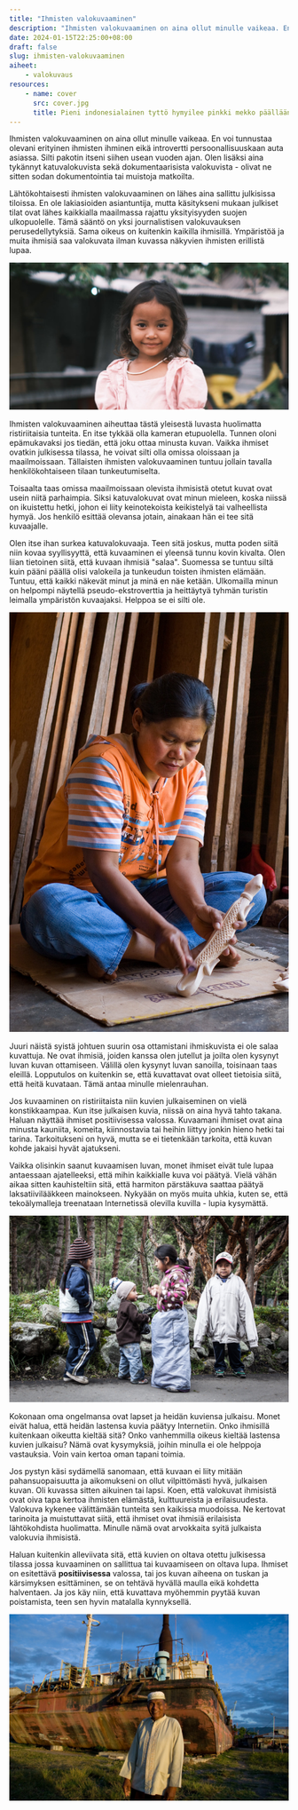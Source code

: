 ```yaml
---
title: "Ihmisten valokuvaaminen"
description: "Ihmisten valokuvaaminen on aina ollut minulle vaikeaa. En voi tunnustaa olevani erityinen ihmisten ihminen eikä introvertti persoonallisuuskaan auta asiassa."
date: 2024-01-15T22:25:00+08:00
draft: false
slug: ihmisten-valokuvaaminen
aiheet:
    - valokuvaus
resources:
    - name: cover
      src: cover.jpg
      title: Pieni indonesialainen tyttö hymyilee pinkki mekko päällään
---
```


Ihmisten valokuvaaminen on aina ollut minulle vaikeaa. En voi tunnustaa olevani erityinen ihmisten ihminen eikä introvertti persoonallisuuskaan auta asiassa. Silti pakotin itseni siihen usean vuoden ajan. Olen lisäksi aina tykännyt katuvalokuvista sekä dokumentaarisista valokuvista - olivat ne sitten sodan dokumentointia tai muistoja matkoilta.

<!--more-->

Lähtökohtaisesti ihmisten valokuvaaminen on lähes aina sallittu julkisissa tiloissa. En ole lakiasioiden asiantuntija, mutta käsitykseni mukaan julkiset tilat ovat lähes kaikkialla maailmassa rajattu yksityisyyden suojen ulkopuolelle. Tämä sääntö on yksi journalistisen valokuvauksen perusedellytyksiä. Sama oikeus on kuitenkin kaikilla ihmisillä. Ympäristöä ja muita ihmisiä saa valokuvata ilman kuvassa näkyvien ihmisten erillistä lupaa.

![Pieni indonesialainen tyttö hymyilee pinkki mekko päällään](cover.jpg "Tyttö tervehti minua iloisesti kättä heiluttaen. Pysähdyin hänen viereen, osoitin kameraa ja sanoin kysyvästi 'Foto?'. Tyttö vastasi isolla nyökkäyksellä ja pisti parhaimman poseerauksen käyttöön.")

Ihmisten valokuvaaminen aiheuttaa tästä yleisestä luvasta huolimatta ristiriitaisia tunteita. En itse tykkää olla kameran etupuolella. Tunnen oloni epämukavaksi jos tiedän, että joku ottaa minusta kuvan. Vaikka ihmiset ovatkin julkisessa tilassa, he voivat silti olla omissa oloissaan ja maailmoissaan. Tällaisten ihmisten valokuvaaminen tuntuu jollain tavalla henkilökohtaiseen tilaan tunkeutumiselta.

Toisaalta taas omissa maailmoissaan olevista ihmisistä otetut kuvat ovat usein niitä parhaimpia. Siksi katuvalokuvat ovat minun mieleen, koska niissä on ikuistettu hetki, johon ei liity keinotekoista keikistelyä tai valheellista hymyä. Jos henkilö esittää olevansa jotain, ainakaan hän ei tee sitä kuvaajalle.

Olen itse ihan surkea katuvalokuvaaja. Teen sitä joskus, mutta poden siitä niin kovaa syyllisyyttä, että kuvaaminen ei yleensä tunnu kovin kivalta. Olen liian tietoinen siitä, että kuvaan ihmisiä "salaa". Suomessa se tuntuu siltä kuin pääni päällä olisi valokeila ja tunkeudun toisten ihmisten elämään. Tuntuu, että kaikki näkevät minut ja minä en näe ketään. Ulkomailla minun on helpompi näytellä pseudo-ekstroverttia ja heittäytyä tyhmän turistin leimalla ympäristön kuvaajaksi. Helppoa se ei silti ole.

![Indonesialainen nainen vuolee puusta tehtyä koristetta vajan lattialla](nainen.jpg "Ostin naiselta puisen koristeen, jonka hän oli käsin tehnyt. Kysyin maksettuani, että saanko ottaa hänestä kuvan. Hän suostui, mutta halusi, että hänet kuvataan työnsä äärellä.")

Juuri näistä syistä johtuen suurin osa ottamistani ihmiskuvista ei ole salaa kuvattuja. Ne ovat ihmisiä, joiden kanssa olen jutellut ja joilta olen kysynyt luvan kuvan ottamiseen. Välillä olen kysynyt luvan sanoilla, toisinaan taas eleillä. Lopputulos on kuitenkin se, että kuvattavat ovat olleet tietoisia siitä, että heitä kuvataan. Tämä antaa minulle mielenrauhan.

Jos kuvaaminen on ristiriitaista niin kuvien julkaiseminen on vielä konstikkaampaa. Kun itse julkaisen kuvia, niissä on aina hyvä tahto takana. Haluan näyttää ihmiset positiivisessa valossa. Kuvaamani ihmiset ovat aina minusta kauniita, komeita, kiinnostavia tai heihin liittyy jonkin hieno hetki tai tarina. Tarkoitukseni on hyvä, mutta se ei tietenkään tarkoita, että kuvan kohde jakaisi hyvät ajatukseni.

Vaikka olisinkin saanut kuvaamisen luvan, monet ihmiset eivät tule lupaa antaessaan ajatelleeksi, että mihin kaikkialle kuva voi päätyä. Vielä vähän aikaa sitten kauhisteltiin sitä, että harmiton pärstäkuva saattaa päätyä laksatiivilääkkeen mainokseen. Nykyään on myös muita uhkia, kuten se, että tekoälymalleja treenataan Internetissä olevilla kuvilla - lupia kysymättä.

![Neljä ecuadorilaista lasta leikkimässä tien varressa. Parin lapsen päällä on liian suuret vaatteet](lapset.jpg "Ecuadorissa köyhällä vuoristalueella neljä lasta leikki tien varressa. Lasten iloinen puuhastelu ja liian suuret vaatteet kiinnittivät huomioni. Tervehdin heitä espanjaksi ja hetken aikaa lapset illistelivät kameralle, mutta päädyin lopulta tykkäämään eniten hetkestä, kun he palasivat omiin leikkeihinsä.")

Kokonaan oma ongelmansa ovat lapset ja heidän kuviensa julkaisu. Monet eivät halua, että heidän lastensa kuvia päätyy Internetiin. Onko ihmisillä kuitenkaan oikeutta kieltää sitä? Onko vanhemmilla oikeus kieltää lastensa kuvien julkaisu? Nämä ovat kysymyksiä, joihin minulla ei ole helppoja vastauksia. Voin vain kertoa oman tapani toimia.

Jos pystyn käsi sydämellä sanomaan, että kuvaan ei liity mitään pahansuopaisuutta ja aikomukseni on ollut vilpittömästi hyvä, julkaisen kuvan. Oli kuvassa sitten aikuinen tai lapsi. Koen, että valokuvat ihmisistä ovat oiva tapa kertoa ihmisten elämästä, kulttuureista ja erilaisuudesta. Valokuva kykenee välittämään tunteita sen kaikissa muodoissa. Ne kertovat tarinoita ja muistuttavat siitä, että ihmiset ovat ihmisiä erilaisista lähtökohdista huolimatta. Minulle nämä ovat arvokkaita syitä julkaista valokuvia ihmisistä.

Haluan kuitenkin alleviivata sitä, että kuvien on oltava otettu julkisessa tilassa jossa kuvaaminen on sallittua tai kuvaamiseen on oltava lupa. Ihmiset on esitettävä **positiivisessa** valossa, tai jos kuvan aiheena on tuskan ja kärsimyksen esittäminen, se on tehtävä hyvällä maulla eikä kohdetta halventaen. Ja jos käy niin, että kuvattava myöhemmin pyytää kuvan poistamista, teen sen hyvin matalalla kynnyksellä.

![Indonesialainen vanhempi mies poseeraa suuren generaattorialuksen edessä. Hänen kotinsa on tsunamin siirtämän aluksen alla](mies.jpg "Vuoden 2004 tsunami viskasi generaattorialuksen Panda Acehissa asuvan miehen kodin päälle. Mies oli herännyt hetkeä aikaisemmin ryminään ja mennyt ulos katsomaan mistä on kysymys. Hän säilyi hengissä, mutta hänen vaimonsa ja lapsensa menehtyivät. Toiveikkuuta säteilevä mies jakoi tarinansa kotinsa raunioiden vierellä.")
